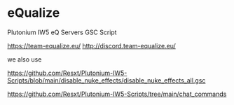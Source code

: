 # eQualize
Plutonium IW5 eQ Servers GSC Script


https://team-equalize.eu/
http://discord.team-equalize.eu/




we also use 

https://github.com/Resxt/Plutonium-IW5-Scripts/blob/main/disable_nuke_effects/disable_nuke_effects_all.gsc

https://github.com/Resxt/Plutonium-IW5-Scripts/tree/main/chat_commands
